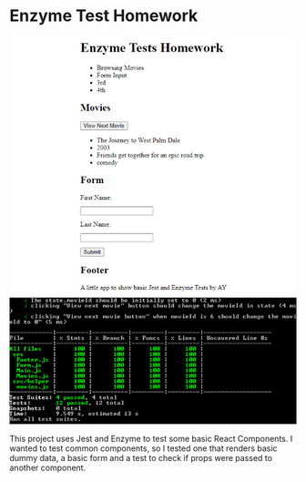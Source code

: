 # Enzyme Test Homework

![hw test](imageMain.png)
![full coverage](imageFullCoverage.png)

This project uses Jest and Enzyme to test some basic React Components.
I wanted to test common components, so I tested one that renders basic dummy data, a basic
form and a test to check if props were passed to another component.

